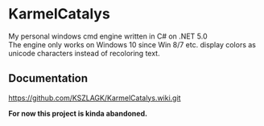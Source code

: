 # KarmelCatalys
My personal windows cmd engine written in C# on .NET 5.0 <br>
The engine only works on Windows 10 since Win 8/7 etc. display colors as unicode characters instead of recoloring text.


## Documentation
https://github.com/KSZLAGK/KarmelCatalys.wiki.git

**For now this project is kinda abandoned.**
